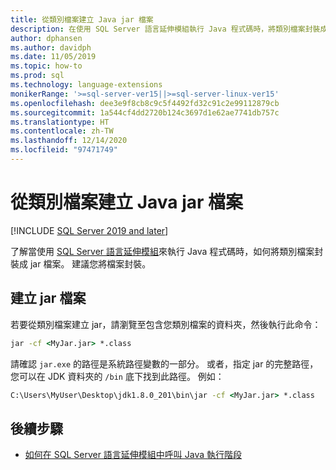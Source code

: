 ```yaml
---
title: 從類別檔案建立 Java jar 檔案
description: 在使用 SQL Server 語言延伸模組執行 Java 程式碼時，將類別檔案封裝成 jar 檔案。
author: dphansen
ms.author: davidph
ms.date: 11/05/2019
ms.topic: how-to
ms.prod: sql
ms.technology: language-extensions
monikerRange: '>=sql-server-ver15||>=sql-server-linux-ver15'
ms.openlocfilehash: dee3e9f8cb8c9c5f4492fd32c91c2e99112879cb
ms.sourcegitcommit: 1a544cf4dd2720b124c3697d1e62ae7741db757c
ms.translationtype: HT
ms.contentlocale: zh-TW
ms.lasthandoff: 12/14/2020
ms.locfileid: "97471749"
---
```

# <a name="create-a-java-jar-file-from-class-files"></a>從類別檔案建立 Java jar 檔案
[!INCLUDE [SQL Server 2019 and later](../../includes/applies-to-version/sqlserver2019.md)]

了解當使用 [SQL Server 語言延伸模組](../language-extensions-overview.md)來執行 Java 程式碼時，如何將類別檔案封裝成 jar 檔案。 建議您將檔案封裝。

## <a name="create-a-jar-file"></a>建立 jar 檔案

若要從類別檔案建立 jar，請瀏覽至包含您類別檔案的資料夾，然後執行此命令：

```cmd
jar -cf <MyJar.jar> *.class
```

請確認 `jar.exe` 的路徑是系統路徑變數的一部分。 或者，指定 jar 的完整路徑，您可以在 JDK 資料夾的 `/bin` 底下找到此路徑。 例如：

```cmd
C:\Users\MyUser\Desktop\jdk1.8.0_201\bin\jar -cf <MyJar.jar> *.class
```

## <a name="next-steps"></a>後續步驟

+ [如何在 SQL Server 語言延伸模組中呼叫 Java 執行階段](../how-to/call-java-from-sql.md)